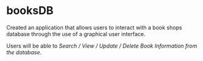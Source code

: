 # booksDB

Created an application that allows users to interact with a book shops database through the use of a graphical user interface.

Users will be able to _Search / View / Update / Delete Book Information from the database_.
